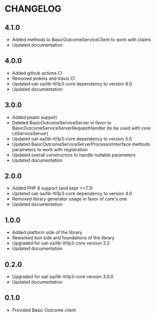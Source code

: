 CHANGELOG
=========

4.1.0
-----

* Added methods to BasicOutcomeServiceClient to work with claims
* Updated documentation

4.0.0
-----

* Added github actions CI
* Removed jenkins and travis CI
* Updated oat-sa/lib-lti1p3-core dependency to version 6.0
* Updated documentation

3.0.0
-----

* Added psalm support
* Deleted BasicOutcomeServiceServer in favor to BasicOutcomeServiceServerRequestHandler (to be used with core LtiServiceServer)
* Updated oat-sa/lib-lti1p3-core dependency to version 5.0
* Updated BasicOutcomeServiceServerProcessorInterface methods parameters to work with registration
* Updated overall constructors to handle nullable parameters
* Updated documentation

2.0.0
-----

* Added PHP 8 support (and kept >=7.2)
* Updated oat-sa/lib-lti1p3-core dependency to version 4.0
* Removed library generator usage in favor of core's one
* Updated documentation

1.0.0
-----

* Added platform side of the library
* Reworked tool side and foundations of the library
* Upgraded for oat-sa/lib-lti1p3-core version 3.3
* Updated documentation

0.2.0
-----

* Upgraded for oat-sa/lib-lti1p3-core version 3.0.0
* Updated documentation

0.1.0
-----

* Provided Basic Outcome client
